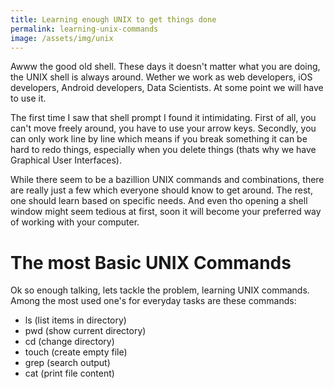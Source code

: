 ```yaml
---
title: Learning enough UNIX to get things done
permalink: learning-unix-commands
image: /assets/img/unix
---
```


Awww the good old shell. These days it doesn't matter what you are doing, the UNIX shell is always around. Wether we work as web developers, iOS developers, Android developers, Data Scientists. At some point we will have to use it.

The first time I saw that shell prompt I found it intimidating. First of all, you can't move freely around, you have to use your arrow keys. Secondly, you can only work line by line which means if you break something it can be hard to redo things, especially when you delete things (thats why we have Graphical User Interfaces).

While there seem to be a bazillion UNIX commands and combinations, there are really just a few which everyone should know to get around. The rest, one should learn based on specific needs. And even tho opening a shell window might seem tedious at first, soon it will become your preferred way of working with your computer.

# The most Basic UNIX Commands

Ok so enough talking, lets tackle the problem, learning UNIX commands. Among the most used one's for everyday tasks are these commands:

- ls (list items in directory)
- pwd (show current directory)
- cd (change directory)
- touch (create empty file)
- grep (search output)
- cat (print file content)
